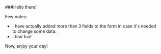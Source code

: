 ###Hello there!

Few notes:
* I have actually added more than 3 fields to the form in case it's needed to
change some data.
* I had fun!

Now, enjoy your day!